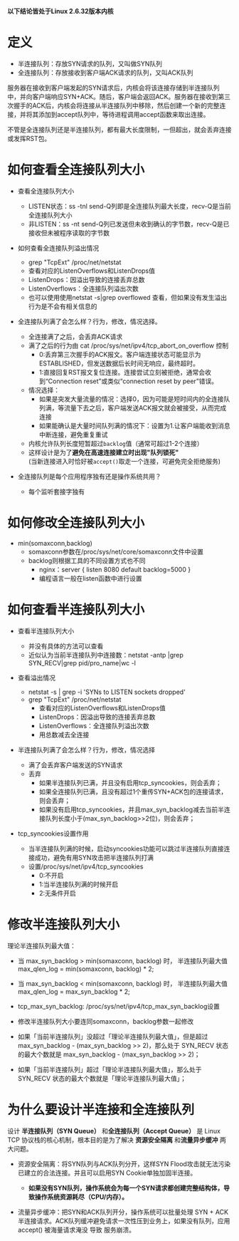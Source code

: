 **以下结论皆处于Linux 2.6.32版本内核**
# 定义

- 半连接队列：存放SYN请求的队列，又叫做SYN队列
- 全连接队列：存放接收到客户端ACK请求的队列，又叫ACK队列

服务器在接收到客户端发起的SYN请求后，内核会将该连接存储到半连接队列中，并向客户端响应SYN+ACK。随后，客户端会返回ACK。服务器在接收到第三次握手的ACK后，内核会将连接从半连接队列中移除，然后创建一个新的完整连接，并将其添加到accept队列中，等待进程调用accept函数来取出连接。

不管是全连接队列还是半连接队列，都有最大长度限制，一但超出，就会丢弃连接或发挥RST包。

# 如何查看全连接队列大小

- 查看全连接队列大小
    - LISTEN状态：ss -tnl  send-Q列即是全连接队列最大长度，recv-Q是当前全连接队列大小
    - 非LISTEN：ss -nt send-Q列已发送但未收到确认的字节数，recv-Q是已接收但未被程序读取的字节数

- 如何查看全连接队列溢出情况
    - grep "TcpExt" /proc/net/netstat 
    - 查看对应的ListenOverflows和ListenDrops值
    - ListenDrops：因溢出导致的连接丢弃总数
    - ListenOverflows：全连接队列溢出次数
    - 也可以使用使用netstat -s|grep overflowed 查看，但如果没有发生溢出行为是不会有相关信息的

- 全连接队列满了会怎么样？行为，修改，情况选择。
    - 全连接满了之后，会丢弃ACK请求
    - 满了之后的行为由 cat /proc/sys/net/ipv4/tcp_abort_on_overflow 控制
        - 0:丢弃第三次握手的ACK报文。客户端连接状态可能显示为ESTABLISHED，但发送数据后​​长时间无响应​​，最终超时。	
        - 1:直接回复RST报文复位连接。连接尝试​​立刻被拒绝​​，通常会收到“Connection reset”或类似“connection reset by peer”错误。	
    - 情况选择：
        - 如果是突发大量流量的情况：选择0，因为可能是短时间内的全连接队列满，等流量下去之后，客户端发送ACK报文就会被接受，从而完成连接
        - 如果能确认是大量时间队列满的情况下：设置为1.让客户端能收到消息中断连接，避免重复重试
    - 内核允许队列长度短暂超过`backlog`值（通常可超过1-2个连接）
    - 这样设计是为了​**​避免在高速连接建立时出现"队列锁死"​**​  
(当新连接进入时恰好被`accept()`取走一个连接，可避免完全拒绝服务)

- 全连接队列是每个应用程序独有还是操作系统共用？
    - 每个监听套接字独有
# 如何修改全连接队列大小

- min(somaxconn,backlog)
    - somaxconn参数在/proc/sys/net/core/somaxconn文件中设置
    - backlog则根据工具的不同设置方式也不同
        - nginx：server { listen 8080 default backlog=5000 }
        - 编程语言一般在listen函数中进行设置
# 如何查看半连接队列大小

- 查看半连接队列大小
    - 并没有具体的方法可以查看
    - 近似认为当前半连接队列中连接数：netstat -antp |grep SYN_RECV|grep pid/pro_name|wc -l

- 查看溢出情况
    - netstat -s | grep -i 'SYNs to LISTEN sockets dropped'
    -  grep "TcpExt" /proc/net/netstat 
        - 查看对应的ListenOverflows和ListenDrops值
        - ListenDrops：因溢出导致的连接丢弃总数
        - ListenOverflows：全连接队列溢出次数
        - 用总数减去全连接

- 半连接队列满了会怎么样？行为，修改，情况选择
    - 满了会丢弃客户端发送的SYN请求
    - 丢弃
        - 如果半连接队列已满，并且没有启用tcp_syncookies，则会丢弃；
        - 如果全连接队列已满，且没有超过1个重传SYN+ACK包的连接请求，则会丢弃；
        - 如果没有启用tcp_syncookies，并且max_syn_backlog减去当前半连接队列长度小于(max_syn_backlog>>2位)，则会丢弃；

- tcp_syncookies设置作用
    - 当半连接队列满的时候，启动syncookies功能可以跳过半连接队列直接连接成功，避免有用SYN攻击把半连接队列打满
    - 设置/proc/sys/net/ipv4/tcp_syncookies
        - 0:不开启
        - 1:当半连接队列满的时候开启
        - 2:无条件开启
# 修改半连接队列大小

理论半连接队列最大值：
- 当 max_syn_backlog > min(somaxconn, backlog) 时， 半连接队列最大值 max_qlen_log = min(somaxconn, backlog) * 2; 
- 当 max_syn_backlog < min(somaxconn, backlog) 时， 半连接队列最大值 max_qlen_log = max_syn_backlog * 2;

- tcp_max_syn_backlog:   /proc/sys/net/ipv4/tcp_max_syn_backlog设置
- 修改半连接队列大小要连同somaxconn，backlog参数一起修改

- 如果「当前半连接队列」没超过「理论半连接队列最大值」，但是超过 max_syn_backlog - (max_syn_backlog >> 2)，那么处于 SYN_RECV 状态的最大个数就是 max_syn_backlog - (max_syn_backlog >> 2)； 
- 如果「当前半连接队列」超过「理论半连接队列最大值」，那么处于 SYN_RECV 状态的最大个数就是「理论半连接队列最大值」；
# 为什么要设计半连接和全连接队列

设计 ​**​半连接队列（SYN Queue）​**​ 和 ​**​全连接队列（Accept Queue）​**​ 是 Linux TCP 协议栈的核心机制，根本目的是为了解决 ​**​资源安全隔离​**​ 和 ​**​流量异步缓冲​**​ 两大问题。

- 资源安全隔离：将SYN队列与ACK队列分开，这样SYN Flood攻击就无法污染已建立的合法连接。并且可以启用SYN Cookie单独加固半连接。

    - **如果没有SYN队列，操作系统会为每一个SYN请求都创建完整结构体，导致操作系统资源耗尽（CPU/内存）。**

- 流量异步缓冲：把SYN和ACK队列开分，操作系统可以批量处理 SYN + ACK半连接请求。ACK队列缓冲避免请求一次性压到业务上，如果没有队列，应用 accept() 被海量请求淹没 导致 服务崩溃。
